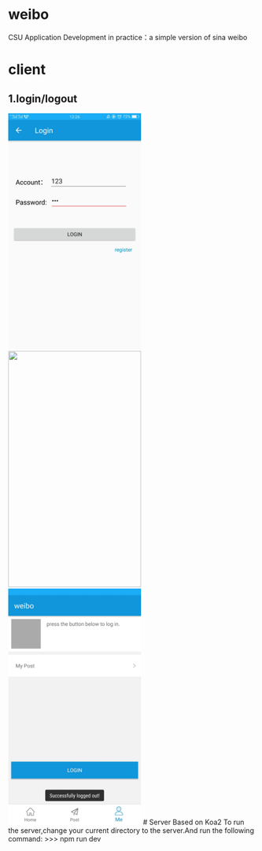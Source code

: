 # weibo
CSU Application Development in practice：a simple version of sina weibo
# client
## 1.login/logout
<img src="https://github.com/Ti-tanium/weibo/blob/master/image/login1.jpg"  height="480" width="270">
<img src="https://github.com/Ti-tanium/weibo/blob/master/image/login2.jpg"  height="480" width="270">
<img src="https://github.com/Ti-tanium/weibo/blob/master/image/logout.jpg"  height="480" width="270">
# Server
Based on Koa2
To run the server,change your current directory to the server.And run the following command:
>>> npm run dev
